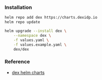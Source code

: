 ### Installation
```bash
helm repo add dex https://charts.dexidp.io
helm repo update

helm upgrade --install dex \
    --namespace dex \
    -f values.yaml \
    -f values.example.yaml \
    dex/dex
``` 

### Reference
* [dex helm charts](https://github.com/dexidp/helm-charts)
